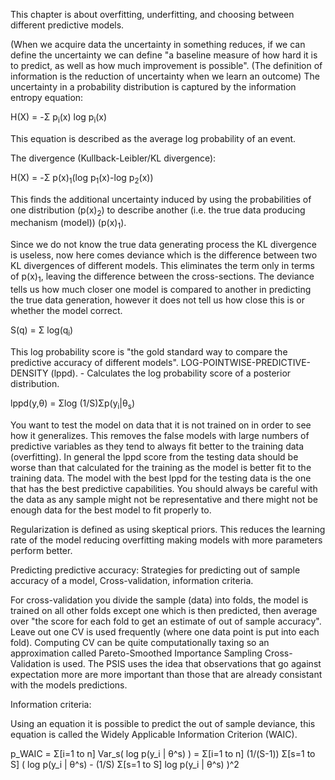 This chapter is about overfitting, underfitting, and choosing between different predictive models.

(When we acquire data the uncertainty in something reduces, if we can define the uncertainty we can define "a baseline measure of how hard it is to predict, as well as how much improvement is possible". (The definition of information is the reduction of uncertainty when we learn an outcome) The uncertainty in a probability distribution is captured by the information entropy equation:

H(X) = -Σ p<sub>i</sub>(x) log p<sub>i</sub>(x)

This equation is described as the average log probability of an event.

The divergence (Kullback-Leibler/KL divergence):

H(X) = -Σ p(x)<sub>1</sub>(log p<sub>1</sub>(x)-log p<sub>2</sub>(x))

This finds the additional uncertainty induced by using the probabilities of one distribution (p(x)<sub>2</sub>) to describe another (i.e. the true data producing mechanism (model)) (p(x)<sub>1</sub>).

Since we do not know the true data generating process the KL divergence is useless, now here comes deviance which is the difference between two KL divergences of different models. This eliminates the term only in terms of p(x)<sub>1</sub>, leaving the difference between the cross-sections. The deviance tells us how much closer one model is compared to another in predicting the true data generation, however it does not tell us how close this is or whether the model correct.

S(q) = Σ log(q<sub>i</sub>)

This log probability score is "the gold standard way to compare the predictive accuracy of different models".
LOG-POINTWISE-PREDICTIVE-DENSITY (lppd). - Calculates the log probability score of a posterior distribution.

lppd(y,θ) = Σlog (1/S)Σp(y<sub>i</sub>|θ<sub>s</sub>)

You want to test the model on data that it is not trained on in order to see how it generalizes. This removes the false models with large numbers of predictive variables as they tend to always fit better to the training data (overfitting). In general the lppd score from the testing data should be worse than that calculated for the training as the model is better fit to the training data. The model with the best lppd for the testing data is the one that has the best predictive capabilities. You should always be careful with the data as any sample might not be representative and there might not be enough data for the best model to fit properly to.

Regularization is defined as using skeptical priors. This reduces the learning rate of the model reducing overfitting making models with more parameters perform better.

Predicting predictive accuracy:
Strategies for predicting out of sample accuracy of a model, Cross-validation, information criteria.

For cross-validation you divide the sample (data) into folds, the model is trained on all other folds except one which is then predicted, then average over "the score for each fold to get an estimate of out of sample accuracy". Leave out one CV is used frequently (where one data point is put into each fold). Computing CV can be quite computationally taxing so an approximation called Pareto-Smoothed Importance Sampling Cross-Validation is used. The PSIS uses the idea that observations that go against expectation more are more important than those that are already consistant with the models predictions.

Information criteria:

Using an equation it is possible to predict the out of sample deviance, this equation is called the Widely Applicable Information Criterion (WAIC).

p_WAIC = Σ[i=1 to n] Var_s( log p(y_i | θ^s) )
       = Σ[i=1 to n] (1/(S-1)) Σ[s=1 to S] ( log p(y_i | θ^s)
         - (1/S) Σ[s=1 to S] log p(y_i | θ^s) )^2
